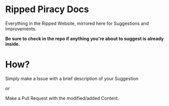 # Ripped Piracy Docs

Everything in the Ripped Website, mirrored here for Suggestions and Improvements.

**Be sure to check in the repo if anything you're about to suggest is already inside.**

# How?

Simply make a Issue with a brief description of your Suggestion  
  
_or_

Make a Pull Request with the modified/added Content.
